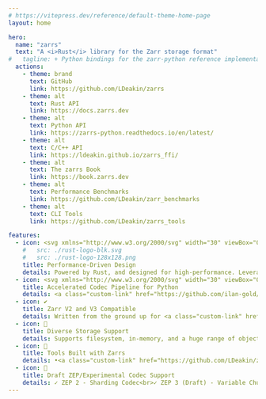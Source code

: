 ```yaml
---
# https://vitepress.dev/reference/default-theme-home-page
layout: home

hero:
  name: "zarrs"
  text: "A <i>Rust</i> library for the Zarr storage format"
#   tagline: + Python bindings for the zarr-python reference implementation<br>+ C/C++ bindings <br>+ CLI tools for array manipulation
  actions:
    - theme: brand
      text: GitHub
      link: https://github.com/LDeakin/zarrs
    - theme: alt
      text: Rust API
      link: https://docs.zarrs.dev
    - theme: alt
      text: Python API
      link: https://zarrs-python.readthedocs.io/en/latest/
    - theme: alt
      text: C/C++ API
      link: https://ldeakin.github.io/zarrs_ffi/
    - theme: alt
      text: The zarrs Book
      link: https://book.zarrs.dev
    - theme: alt
      text: Performance Benchmarks
      link: https://github.com/LDeakin/zarr_benchmarks
    - theme: alt
      text: CLI Tools
      link: https://github.com/LDeakin/zarrs_tools

features:
  - icon: <svg xmlns="http://www.w3.org/2000/svg" width="30" viewBox="0 0 256 256.32"><image width="100%" height="100%" xlink:href="rust-logo-128x128.png"/></svg>
    #   src: ./rust-logo-blk.svg
    #   src: ./rust-logo-128x128.png
    title: Performance-Driven Design
    details: Powered by Rust, and designed for high-performance. Leverages chunk and codec parallelism for encoding/decoding performance.
  - icon: <svg xmlns="http://www.w3.org/2000/svg" width="30" viewBox="0 0 256 256.32"><image x="10%" y="10%" height="100%" xlink:href="python-logo-only.svg"/></svg>
    title: Accelerated Codec Pipeline for Python
    details: <a class="custom-link" href="https://github.com/ilan-gold/zarrs-python">zarrs-python</a> includes a drop-in high-performance codec pipeline for the <a class="custom-link" href="https://github.com/zarr-developers/zarr-python">zarr-python</a> reference implementation.
  - icon: ✔️
    title: Zarr V2 and V3 Compatible
    details: Written from the ground up for <a class="custom-link" href="https://zarr-specs.readthedocs.io/en/latest/v3/core/v3.0.html">Zarr V3</a>, with support for a compatible subset of <a class="custom-link" href="https://zarr-specs.readthedocs.io/en/latest/v2/v2.0.html">Zarr V2</a>. Up-to-date with Zarr V3 revisions & accepted <a class="custom-link" href="https://zarr.dev/zeps/">ZEPs</a>.
  - icon: 💾
    title: Diverse Storage Support
    details: Supports filesystem, in-memory, and a huge range of object storage backends (e.g. HTTP, S3, GCP, etc.) via the <a class="custom-link" href="https://crates.io/crates/object_store">object_store</a> and <a class="custom-link" href="https://crates.io/crates/opendal">opendal</a> crates, and <a class="custom-link" href="https://icechunk.io">icechunk</a> transactional storage.
  - icon: 🔨
    title: Tools Built with Zarrs
    details: •<a class="custom-link" href="https://github.com/LDeakin/zarrs_tools/blob/main/docs/zarrs_reencode.md">zarrs_reencode</a> reencode/convert V2->V3<br>•<a class="custom-link" href="https://github.com/LDeakin/zarrs_tools/blob/main/docs/zarrs_ome.md">zarrs_ome</a> create OME-Zarr multiscale images<br>•<a class="custom-link" href="https://github.com/LDeakin/zarrs_tools/blob/main/docs/zarrs_filter.md">zarrs_filter</a> manipulate arrays (crop, blur, ...)<br>... and more in <a class="custom-link" href="https://github.com/LDeakin/zarrs_tools">zarrs_tools</a>
  - icon: 🧪
    title: Draft ZEP/Experimental Codec Support
    details: ✓ ZEP 2 - Sharding Codec<br>✓ ZEP 3 (Draft) - Variable Chunking<br>✓ ZEP 7 (Draft) - Strings<br>✓ <code>bitround</code>, <code>zfp</code>, <code>pcodec</code>, <code>bz2</code>, <code>gdeflate</code> codecs
---
```


<style>

a.custom-link {
    text-decoration: underline;
}

</style>
